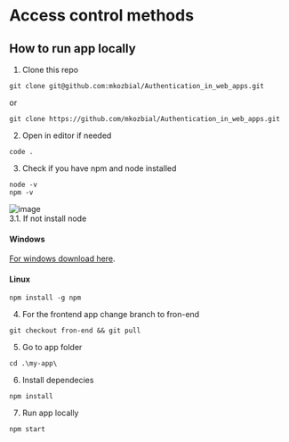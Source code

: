 # Access control methods
## How to run app locally
1. Clone this repo
```
git clone git@github.com:mkozbial/Authentication_in_web_apps.git
```
or
```
git clone https://github.com/mkozbial/Authentication_in_web_apps.git
```
2. Open in editor if needed
```
code .
```
3. Check if you have npm and node installed
```
node -v
npm -v
```
![image](https://github.com/mkozbial/Authentication_in_web_apps/assets/121809496/122fb824-80dc-4b96-bb18-7080f7e0483f) \
3.1. If not install node 
#### Windows
[For windows download here](https://nodejs.org/en/download 'Node for Windows').
#### Linux
```
npm install -g npm
```
4. For the frontend app change branch to fron-end
```
git checkout fron-end && git pull
```
5. Go to app folder
```
cd .\my-app\ 
```
6. Install dependecies
```
npm install
```
7. Run app locally
```
npm start
```
